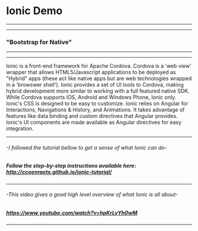 # Ionic Demo
***
***
### "Bootstrap for Native"
***
***
Ionic is a front-end framework for Apache Cordova. Cordova  is a 'web view' wrapper that allows HTML5/Javascript applications to be deployed as "Hybrid" apps (these act like native apps but are web technologies wrapped in a 'browswer shell'). Ionic provides a set of UI tools to Cordova, making hybrid development more similar to working with a full featured native SDK. While Cordova supports IOS, Android and Windows Phone, Ionic only. Ionic's CSS is designed to be easy to customize. Ionic relies on Angular for Interactions, Navigations & History, and Animations. It takes advantage of features like data binding and custom directives that Angular provides. Ionic's UI components are made available as Angular directives for easy integration.
***
###### -I followed the tutorial bellow to get a sense of what Ionic can do-
##### Follow the step-by-step instructions available here: http://ccoenraets.github.io/ionic-tutorial/
***
###### -This video gives a good high level overview of what Ionic is all about-
##### https://www.youtube.com/watch?v=hpKrLvYh0wM
***
